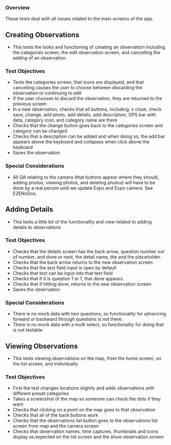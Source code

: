 ### Overview

These tests deal with all issues related to the main screens of the app.

## Creating Observations

- This tests the looks and functioning of creating an observation including the categories screen, the edit observation screen, and cancelling the adding of an observation.

### Test Objectives

- Tests the categories screen, that icons are displayed, and that cancelling causes the user to choose between discarding the observation or continuing to edit
- If the user chooses to discard the observation, they are returned to the previous screen
- In a new observation, checks that all buttons, including: x close, check save, change, add photo, add details, add description, GPS bar with data, category icon, and category name are there
- Checks that the change button goes back to the categories screen and category can be changed
- Checks that a description can be added and when doing so, the add bar appears above the keyboard and collapses when click above the keyboard
- Saves the observation

### Special Considerations

- All QA relating to the camera (that buttons appear where they should, adding photos, viewing photos, and deleting photos) will have to be done by a real person until we update Expo and Expo camera. See E2ENoGos.

## Adding Details

- This tests a little bit of the functionality and view related to adding details to observations

### Test Objectives

- Checks that the details screen has the back arrow, question number out of number, and done or next, the detail name, the and the placeholder.
- Checks that the back arrow returns to the new observation screen
- Checks that the text field input is open by default
- Checks that text can be input into that text field
- Checks that if it is question 1 or 1, that done appears
- Checks that if hitting done, returns to the new observation screen
- Saves the observation

### Special Considerations

- There is no mock data with two questions, so functionality for advancing forward or backward through questions is not there.
- There is no mock data with a multi select, so functionality for doing that is not testable

## Viewing Observations

- This tests viewing observations on the map, from the home screen, on the list screen, and individually

### Test Objectives

- First the test changes locations slightly and adds observations with different preset categories
- Takes a screenshot of the map so someone can check the dots if they want
- Checks that clicking on a point on the map goes to that observation
- Checks that all of the back buttons work
- Checks that the observations list button goes to the observations list screen from map and the camera screen
- Checks that observation names, time captures, thumbnails and icons display as expected on the list screen and the show observation screen
